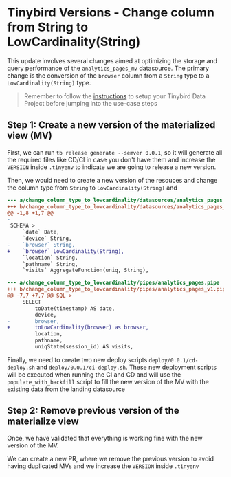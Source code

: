 # Tinybird Versions - Change column from String to LowCardinality(String)

This update involves several changes aimed at optimizing the storage and query performance of the `analytics_pages_mv` datasource. The primary change is the conversion of the `browser` column from a `String` type to a `LowCardinality(String)` type. 

> Remember to follow the [instructions](../README.md) to setup your Tinybird Data Project before jumping into the use-case steps

## Step 1: Create a new version of the materialized view (MV)

First, we can run `tb release generate --semver 0.0.1`, so it will generate all the required files like CD/CI in case you don't have them and increase the `VERSION` inside `.tinyenv` to indicate we are going to release a new version.

Then, we would need to create a new version of the resouces and change the column type from `String` to `LowCardinality(String)` and 

```diff
--- a/change_column_type_to_lowcardinality/datasources/analytics_pages_mv.datasource
+++ b/change_column_type_to_lowcardinality/datasources/analytics_pages_mv_v1.datasource
@@ -1,8 +1,7 @@
-
 SCHEMA >
     `date` Date,
     `device` String,
-    `browser` String,
+    `browser` LowCardinality(String),
     `location` String,
     `pathname` String,
     `visits` AggregateFunction(uniq, String),
```

```diff
--- a/change_column_type_to_lowcardinality/pipes/analytics_pages.pipe
+++ b/change_column_type_to_lowcardinality/pipes/analytics_pages_v1.pipe
@@ -7,7 +7,7 @@ SQL >
     SELECT
         toDate(timestamp) AS date,
         device,
-        browser,
+        toLowCardinality(browser) as browser,
         location,
         pathname,
         uniqState(session_id) AS visits,
```

Finally, we need to create two new deploy scripts `deploy/0.0.1/cd-deploy.sh` and `deploy/0.0.1/ci-deploy.sh`. These new deployment scripts will be executed when running the CI and CD and will use the `populate_with_backfill` script to fill the new version of the MV with the existing data from the landing datasource


## Step 2: Remove previous version of the materialize view

Once, we have validated that everything is working fine with the new version of the MV. 

We can create a new PR, where we remove the previous version to avoid having duplicated MVs and we increase the `VERSION` inside `.tinyenv`
